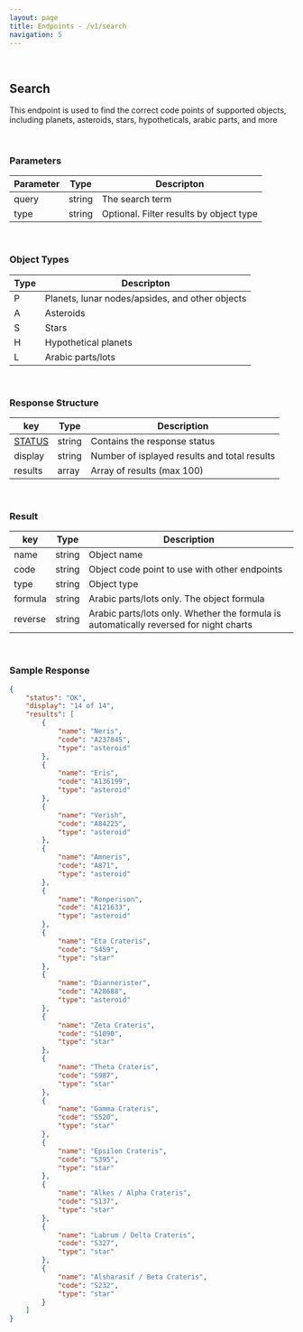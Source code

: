 ```yaml
---
layout: page
title: Endpoints - /v1/search
navigation: 5
---
```


<style>
	.inner a {
		color: royalblue;
		font-weight: bold;
	}
	.inner code {
		font-size: 100%;
	}
</style>

<br>

## Search

This endpoint is used to find the correct code points of supported objects, including planets, asteroids, stars, hypotheticals, arabic parts, and more

<br>

### Parameters

| Parameter | Type | Descripton |
|---|---|---|
| query | string | The search term |
| type | string | Optional. Filter results by object type |

<br>

### Object Types

| Type | Descripton |
|---|---|
| P | Planets, lunar nodes/apsides, and other objects |
| A | Asteroids |
| S | Stars |
| H | Hypothetical planets |
| L | Arabic parts/lots |

<br>

### Response Structure

| key | Type | Description |
|---|---|---|
| [STATUS](/astrologico/res_status.html) | string | Contains the response status |
| display | string | Number of isplayed results and total results |
| results | array | Array of results (max 100) |

<br>

### Result

| key | Type | Description |
|---|---|---|
| name | string | Object name |
| code | string | Object code point to use with other endpoints |
| type | string | Object type |
| formula | string | Arabic parts/lots only. The object formula |
| reverse | string | Arabic parts/lots only. Whether the formula is automatically reversed for night charts |

<br>

### Sample Response

```json
{
	"status": "OK",
	"display": "14 of 14",
	"results": [
		{
			"name": "Neris",
			"code": "A237845",
			"type": "asteroid"
		},
		{
			"name": "Eris",
			"code": "A136199",
			"type": "asteroid"
		},
		{
			"name": "Verish",
			"code": "A84225",
			"type": "asteroid"
		},
		{
			"name": "Amneris",
			"code": "A871",
			"type": "asteroid"
		},
		{
			"name": "Ronperison",
			"code": "A121633",
			"type": "asteroid"
		},
		{
			"name": "Eta Crateris",
			"code": "S459",
			"type": "star"
		},
		{
			"name": "Diannerister",
			"code": "A28688",
			"type": "asteroid"
		},
		{
			"name": "Zeta Crateris",
			"code": "S1090",
			"type": "star"
		},
		{
			"name": "Theta Crateris",
			"code": "S987",
			"type": "star"
		},
		{
			"name": "Gamma Crateris",
			"code": "S520",
			"type": "star"
		},
		{
			"name": "Epsilon Crateris",
			"code": "S395",
			"type": "star"
		},
		{
			"name": "Alkes / Alpha Crateris",
			"code": "S137",
			"type": "star"
		},
		{
			"name": "Labrum / Delta Crateris",
			"code": "S327",
			"type": "star"
		},
		{
			"name": "Alsharasif / Beta Crateris",
			"code": "S232",
			"type": "star"
		}
	]
}
```

<br><br><br>
